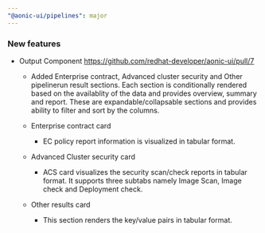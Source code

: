 ```yaml
---
"@aonic-ui/pipelines": major
---
```


### New features

- Output Component https://github.com/redhat-developer/aonic-ui/pull/7
    - Added Enterprise contract, Advanced cluster security and Other pipelinerun result sections. Each section is conditionally rendered based on the availablity of the data and provides overview, summary and report. These are expandable/collapsable sections and provides ability to filter and sort by the columns.

    - Enterprise contract card 
        - EC policy report information is visualized in tabular format.
    - Advanced Cluster security card
        - ACS card visualizes the security scan/check reports in tabular format. It supports three subtabs namely Image Scan, Image check and Deployment check.
    - Other results card
        - This section renders the key/value pairs in tabular format.
